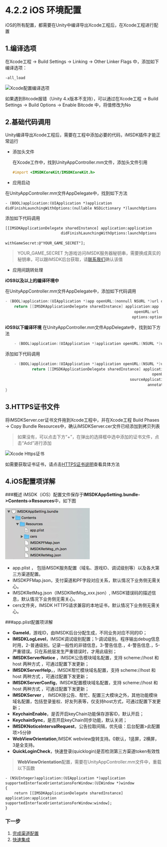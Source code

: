 # 4.2.2 iOS 环境配置

iOS的所有配置，都需要在Unity中编译导出Xcode工程后，在Xcode工程进行配置

## 1.编译选项

  在Xcode工程 -> Build Settings -> Linking -> Other Linker Flags 中，添加如下编译选项：
  
  ```sh
  -all_load
  ```
  ![Xcode配置编译选项](../Images/4_2_unity_setupenv_xcode_all_load.jpg)
  
  如果遇到Bitcode报错（Unity 4.x版本不支持），可以通过在Xcode工程 -> Build Settings -> Build Options -> Enable Bitcode 中，将值修改为No
    
## 2.基础代码调用

Unity编译导出Xcode工程后，需要在工程中添加必要的代码，iMSDK插件才能正常运行

* 添加头文件

  在Xcode工作中，找到UnityAppController.mm文件，添加头文件引用

  ```mm
  #import <IMSDKCoreKit/IMSDKCoreKit.h>
  ```

* 应用启动

在UnityAppController.mm文件AppDelegate中，找到如下方法

```
- (BOOL)application:(UIApplication *)application didFinishLaunchingWithOptions:(nullable NSDictionary *)launchOptions
```

添加如下代码调用

```
[[IMSDKApplicationDelegate sharedInstance] application:application
 						 didFinishLaunchingWithOptions:launchOptions
                    			        withGameSecret:@"YOUR_GAME_SECRET"];
```

> YOUR_GAME_SECRET 为游戏访问iMSDK服务器秘钥串，需要换成真实的秘钥串，可以跟iMSDK后台获取，请[联系我们](../../Pre/contact.md)确认该值
    
* 应用间跳转处理

**iOS9以及以上的编译环境中**
	
在UnityAppController.mm文件AppDelegate中，添加如下代码调用

```mm
- (BOOL)application:(UIApplication *)app openURL:(nonnull NSURL *)url options:(nonnull NSDictionary*)options {
    return [[IMSDKApplicationDelegate sharedInstance] application:app
                                                          openURL:url
                                                         options:options];}
```
	
**iOS9以下编译环境**
在UnityAppController.mm文件AppDelegate中，找到如下方法

```mm
    - (BOOL)application:(UIApplication *)application openURL:(NSURL *)url sourceApplication:(nullable NSString *)sourceApplication annotation:(id)annotation
```

添加如下代码调用

```mm
    - (BOOL)application:(UIApplication *)application openURL:(NSURL *)url sourceApplication:(NSString *)sourceApplication annotation:(id)annotation {
            return [[IMSDKApplicationDelegate sharedInstance] application:application
                                                                  openURL:url
                                                        sourceApplication:sourceApplication
                                                                annotation:annotation];
}
```
    
## 3.HTTPS证书文件
    
  将iMSDKServer.cer证书文件拖到Xcode工程中，并在Xcode工程 Build Phases -> Copy Bundle Resources中，确认iMSDKServer.cer文件已经添加到拷贝列表
    
  > 如果没有，可以点击下方“+”，在弹出的选择框中选中添加的证书文件，点击“Add”进行添加
   
  ![Xcode Https证书](../Images/4_2_unity_setupenv_xcode_cer.jpg)
  
  如需要获取证书证书，请点击[HTTPS证书说明](../../Help/httpscertfile.md)查看具体方法
  
  
## 4.iOS配置项详解

###概述
iMSDK（iOS）配置文件保存于**IMSDKAppSetting.bundle->Contents->Resources**中，如下图

  ![iMSD(iOS)配置详解](../Images/4_2_unity_setupenv_xcode_config.png)

+ app.plist ， 包括iMSDK服务配置（域名、游戏ID、调试级别等）以及各大第三方渠道配置。
+ IMSDKPFMap.json，支付渠道和PF字段对应关系，默认情况下业务侧无需关心。
+ IMSDKRetMsg.json（IMSDKRetMsg_xxx.json）, IMSDK错误码的描述信息，默认情况下业务侧无需关心。
+ cers文件夹，IMSDK HTTPS请求兼容的本地证书，默认情况下业务侧无需关心。

###app.plist配置项详解

+ **GameId**，游戏ID，由IMSDK后台分配生成，不同业务对应不同的ID；
+ **IMSDKLogLevel**，IMSDK调试级别配置；1-调试级别。程序输出debug信息时用，2-普通级别。记录一般性的非错信息，3-警告信息.，4-警告信息.，5-严重错误。只在系统层发生严重错误时，才用此级别；
+ **IMSDKServerNotice** ，IMSDK公告模块域名配置，支持 scheme://host 和 host 两种方式
，可通过配置下发更新；
+ **IMSDKServerHelp**，，IMSDK帮忙模块域名配置，支持 scheme://host 和 host 两种方式
，可通过配置下发更新；
+ **IMSDKServerConfig**，IMSDK配置模块域名配置，支持 scheme://host 和 host 两种方式
，可通过配置下发更新；
+ **IMSDKServer** ， IMSDK除公告、帮忙、配置三大模块之外，其他功能模块域名配置，包括登录鉴权、好友列表等，仅支持host方式，可通过配置下发更新；
+ **KeychainEnable**，是否开启keyChain功能保存游客ID，默认开启；
+ **KeychainSync**，是否开启keyChain同步功能，默认关闭；
+ **IMSDKNoticeIntervalRequest**，公告拉取间隔，优先级：后台配置>此配置项>5分钟
+ **WebViewOrientation**,IMSDK webview旋转支持。0默认，1竖屏，2横屏，3是全支持。
+ **QuickLoginCheck**，快速登录(quicklogin)是否检测第三方渠道token有效性

> **WebViewOrientation**配置，需要在UnityAppController.mm文件中，重载以下函数
```
- (NSUInteger)application:(UIApplication *)application supportedInterfaceOrientationsForWindow:(UIWindow *)window
{
    return [[IMSDKApplicationDelegate sharedInstance] application:application supportedInterfaceOrientationsForWindow:window];
}
```

### 下一步
 
 1. [完成渠道配置](../Channel/README.md)
 2. [快速集成](../quickstart.md)

